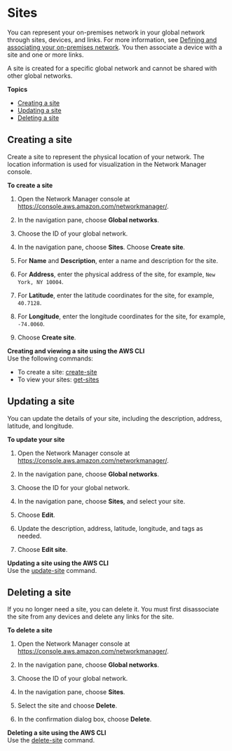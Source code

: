 # Sites<a name="sites"></a>

You can represent your on\-premises network in your global network through sites, devices, and links\. For more information, see [Defining and associating your on\-premises network](how-network-manager-works.md#nm-how-it-works-on-premises)\. You then associate a device with a site and one or more links\.

A site is created for a specific global network and cannot be shared with other global networks\.

**Topics**
+ [Creating a site](#creating-a-site)
+ [Updating a site](#updating-a-site)
+ [Deleting a site](#deleting-a-site)

## Creating a site<a name="creating-a-site"></a>

Create a site to represent the physical location of your network\. The location information is used for visualization in the Network Manager console\.

**To create a site**

1. Open the Network Manager console at [https://console\.aws\.amazon\.com/networkmanager/](https://console.aws.amazon.com/networkmanager/)\. 

1. In the navigation pane, choose **Global networks**\.

1. Choose the ID of your global network\.

1. In the navigation pane, choose **Sites**\. Choose **Create site**\.

1. For **Name** and **Description**, enter a name and description for the site\.

1. For **Address**, enter the physical address of the site, for example, `New York, NY 10004`\.

1. For **Latitude**, enter the latitude coordinates for the site, for example, `40.7128`\.

1. For **Longitude**, enter the longitude coordinates for the site, for example, `-74.0060`\.

1. Choose **Create site**\.

**Creating and viewing a site using the AWS CLI**  
Use the following commands:
+ To create a site: [create\-site](https://docs.aws.amazon.com/cli/latest/reference/networkmanager/create-site.html)
+ To view your sites: [get\-sites](https://docs.aws.amazon.com/cli/latest/reference/networkmanager/get-sites.html)

## Updating a site<a name="updating-a-site"></a>

You can update the details of your site, including the description, address, latitude, and longitude\.

**To update your site**

1. Open the Network Manager console at [https://console\.aws\.amazon\.com/networkmanager/](https://console.aws.amazon.com/networkmanager/)\. 

1. In the navigation pane, choose **Global networks**\.

1. Choose the ID for your global network\.

1. In the navigation pane, choose **Sites**, and select your site\.

1. Choose **Edit**\.

1. Update the description, address, latitude, longitude, and tags as needed\.

1. Choose **Edit site**\.

**Updating a site using the AWS CLI**  
Use the [update\-site](https://docs.aws.amazon.com/cli/latest/reference/networkmanager/update-site.html) command\.

## Deleting a site<a name="deleting-a-site"></a>

If you no longer need a site, you can delete it\. You must first disassociate the site from any devices and delete any links for the site\.

**To delete a site**

1. Open the Network Manager console at [https://console\.aws\.amazon\.com/networkmanager/](https://console.aws.amazon.com/networkmanager/)\. 

1. In the navigation pane, choose **Global networks**\.

1. Choose the ID of your global network\.

1. In the navigation pane, choose **Sites**\.

1. Select the site and choose **Delete**\.

1. In the confirmation dialog box, choose **Delete**\.

**Deleting a site using the AWS CLI**  
Use the [delete\-site](https://docs.aws.amazon.com/cli/latest/reference/networkmanager/delete-site.html) command\.